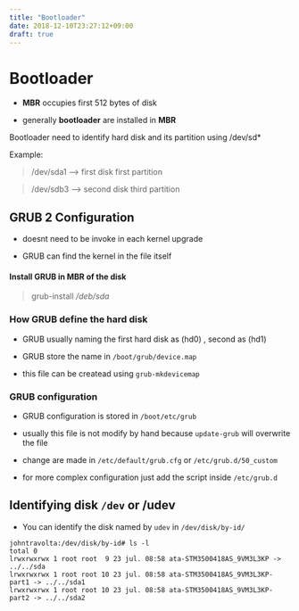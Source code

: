 ```yaml
---
title: "Bootloader"
date: 2018-12-10T23:27:12+09:00
draft: true
---
```


# Bootloader

* **MBR** occupies first 512 bytes of disk

* generally **bootloader** are installed in **MBR**

Bootloader need to identify hard disk and its partition using /dev/sd\*

Example: 

> /dev/sda1 --> first disk first partition

> /dev/sdb3 --> second disk third partition


## GRUB 2 Configuration

* doesnt need to be invoke in each kernel upgrade

* GRUB can find the kernel in the file itself

#### Install GRUB in MBR of the disk

> grub-install */deb/sda*

### How GRUB define the hard disk

* GRUB usually naming the first hard disk as (hd0) , second as (hd1)  

* GRUB store the name in `/boot/grub/device.map`
* this file can be createad using `grub-mkdevicemap`

### GRUB configuration

* GRUB configuration is stored in `/boot/etc/grub`

* usually this file is not modify by hand because `update-grub` will overwrite the file

* change are made in `/etc/default/grub.cfg` or `/etc/grub.d/50_custom`

* for more complex configuration just add the script inside `/etc/grub.d`




## Identifying disk `/dev` or /udev

* You can identify the disk named by `udev` in `/dev/disk/by-id/`
```
johntravolta:/dev/disk/by-id# ls -l
total 0
lrwxrwxrwx 1 root root  9 23 jul. 08:58 ata-STM3500418AS_9VM3L3KP -> ../../sda
lrwxrwxrwx 1 root root 10 23 jul. 08:58 ata-STM3500418AS_9VM3L3KP-part1 -> ../../sda1
lrwxrwxrwx 1 root root 10 23 jul. 08:58 ata-STM3500418AS_9VM3L3KP-part2 -> ../../sda2
```


